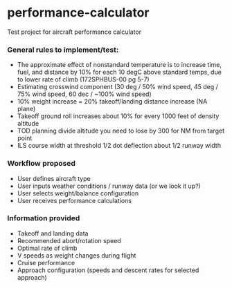 # performance-calculator

Test project for aircraft performance calculator

### General rules to implement/test:

- The approximate effect of nonstandard temperature is to increase time, fuel, and distance by 10% for each 10 degC above standard temps, due to lower rate of climb (172SPHBUS-00 pg 5-7)
- Estimating crosswind component (30 deg / 50% wind speed, 45 deg / 75% wind speed, 60 dec / ~100% wind speed)
- 10% weight increase = 20% takeoff/landing distance increase (NA plane)
- Takeoff ground roll increases about 10% for every 1000 feet of density altitude
- TOD planning divide altitude you need to lose by 300 for NM from target point
- ILS course width at threshold 1/2 dot deflection about 1/2 runway width

### Workflow proposed

- User defines aircraft type
- User inputs weather conditions / runway data (or we look it up?)
- User selects weight/balance configuration
- User receives performance calculations

### Information provided

- Takeoff and landing data
- Recommended abort/rotation speed
- Optimal rate of climb
- V speeds as weight changes during flight
- Cruise performance
- Approach configuration (speeds and descent rates for selected approach)
